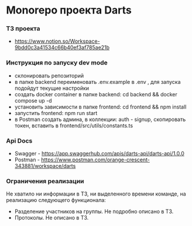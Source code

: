 # Monorepo проекта Darts

### ТЗ проекта
- https://www.notion.so/Workspace-9bdd0c3a41534c66b40ef3af785ae21b

### Инструкция по запуску dev mode
- склонировать репозиторий
- в папке backend переименовать .env.example в .env , для запуска подойдут текущие настройки
- создать docker container в папке backend: cd backend && docker compose up -d
- установить зависимости в папке frontend: cd frontend && npm install
- запуcтить frontend: npm run start
- в Postman создать админа, в коллекции: auth - signup, скопировать токен, вставить в frontend/src/utils/constants.ts

### Api Docs
- Swagger - https://app.swaggerhub.com/apis/darts-api/darts-api/1.0.0
- Postman - https://www.postman.com/orange-crescent-343881/workspace/darts

### Ограничения реализации
Не хватило ни информации в ТЗ, ни выделенного времени команде, на реализацию следующего функционала:
- Разделение участников на группы. Не подробно описано в ТЗ.
- Протоколы. Не описано в ТЗ.
